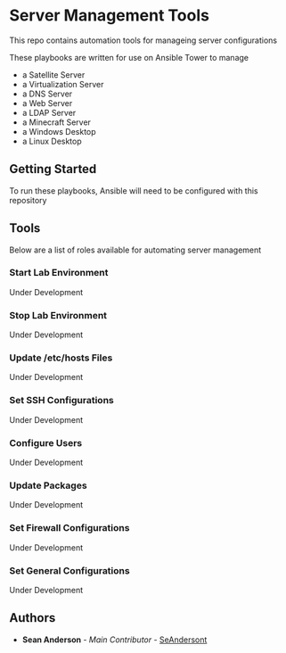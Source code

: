 # Server Management Tools

This repo contains automation tools for manageing server configurations

These playbooks are written for use on Ansible Tower to manage
 - a Satellite Server
 - a Virtualization Server
 - a DNS Server
 - a Web Server
 - a LDAP Server
 - a Minecraft Server
 - a Windows Desktop
 - a Linux Desktop

## Getting Started

To run these playbooks, Ansible will need to be configured with this repository

## Tools

Below are a list of roles available for automating server management 

### Start Lab Environment

Under Development

### Stop Lab Environment

Under Development

### Update /etc/hosts Files

Under Development

### Set SSH Configurations

Under Development

### Configure Users

Under Development

### Update Packages

Under Development

### Set Firewall Configurations
Under Development

### Set General Configurations

Under Development

## Authors

* **Sean Anderson** - *Main Contributor* - [SeAndersont](github.com/seandersont)
